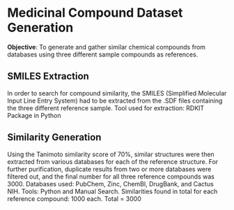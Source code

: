 # Medicinal Compound Dataset Generation
**Objective**: To generate and gather similar chemical compounds from databases using three different sample compounds as references.
## SMILES Extraction
In order to search for compound similarity, the SMILES (Simplified Molecular Input Line Entry System) had to be extracted from the .SDF files containing the three different reference sample. 
Tool used for extraction: RDKIT Package in Python
## Similarity Generation
Using the Tanimoto similarity score of 70%, similar structures were then extracted from various databases for each of the reference structure. For further purification, duplicate results from two or more databases were filtered out, and the final number for all three reference compounds was 3000.
Databases used: PubChem, Zinc, ChemBl, DrugBank, and Cactus NIH. 
Tools: Python and Manual Search.
Similarities found in total for each reference compound: 1000 each. 
Total = 3000
